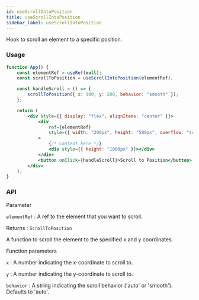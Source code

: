 ```yaml
---
id: useScrollIntoPosition
title: useScrollIntoPosition
sidebar_label: useScrollIntoPosition
---
```


Hook to scroll an element to a specific position.

### Usage

```jsx
function App() {
	const elementRef = useRef(null);
	const scrollToPosition = useScrollIntoPosition(elementRef);

	const handleScroll = () => {
		scrollToPosition({ x: 100, y: 200, behavior: "smooth" });
	};

	return (
		<div style={{ display: "flex", alignItems: "center" }}>
			<div
				ref={elementRef}
				style={{ width: "200px", height: "500px", overflow: "scroll" }}
			>
				{/* Content here */}
				<div style={{ height: "1000px" }}></div>
			</div>
			<button onClick={handleScroll}>Scroll to Position</button>
		</div>
	);
}
```

### API

Parameter

`elementRef` : A ref to the element that you want to scroll.

Returns : `ScrollToPosition`

A function to scroll the element to the specified x and y coordinates.

Function parameters

`x` : A number indicating the x-coordinate to scroll to.

`y` : A number indicating the y-coordinate to scroll to.

`behavior` : A string indicating the scroll behavior ('auto' or 'smooth'). Defaults to 'auto'.
